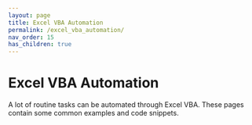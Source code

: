 ```yaml
---
layout: page
title: Excel VBA Automation
permalink: /excel_vba_automation/
nav_order: 15
has_children: true
---
```


# Excel VBA Automation

A lot of routine tasks can be automated through Excel VBA. These pages contain some common examples and code snippets.